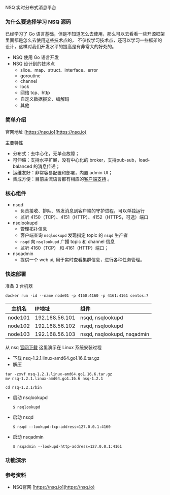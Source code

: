 NSQ 实时分布式消息平台

### 为什么要选择学习 NSQ 源码
已经学习了 Go 语言基础，但是不知道怎么去使用，那么可以去看看一些开源框架里面都是怎么去使用这些技术点的，
不仅仅学习技术点，还可以学习一些框架的设计，这样对我们开发水平的提高是有非常大的好处的。

- NSQ 使用 Go 语言开发
- NSQ 设计到的技术点
  - slice、map、struct、interface、error
  - goroutine  
  - channel
  - lock
  - 网络 tcp、http
  - 自定义数据报文、编解码
  - 其他

### 简单介绍
官网地址 [https://nsq.io](https://nsq.io)

主要特性
- 分布式：去中心化，无单点故障；
- 可伸缩：支持水平扩展，没有中心化的 broker，支持pub-sub，load-balanced 的消息传递；
- 运维友好：非常容易配置和部署，内置 admin UI；
- 集成方便：目前主流语言都有相应的[客户端支持](https://nsq.io/clients/client_libraries.html) 。

### 核心组件
- nsqd
  - 负责接收、排队、转发消息到客户端的守护进程，可以单独运行
  - 监听 4150（TCP）、4151（HTTP）、4152（HTTPS，可选）端口
- nsqlookupd
  - 管理拓扑信息
  - 客户端查询 `nsqlookupd` 发现指定 topic 的 `nsqd` 生产者
  - `nsqd` 向 `nsqlookupd` 广播 topic 和 channel 信息
  - 监听 4160（TCP） 和 4161（HTTP）端口；
- nsqadmin
  - 提供一个 web ui, 用于实时查看集群信息，进行各种任务管理。



### 快速部署
准备 3 台机器
```shell
docker run -id --name node01 -p 4160:4160 -p 4161:4161 centos:7
```

| 主机名  | IP地址         | 组件                              |
| ------- | :------------- | :-------------------------------- |
| node101 | 192.168.56.101 | nsqd, nsqlookupd  |
| node102 | 192.168.56.102 | nsqd, nsqlookupd |
| node103 | 192.168.56.103 | nsqd, nsqlookupd, nsqadmin |

从 nsq [官网下载](https://nsq.io/deployment/installing.html) 这里演示在 Linux 系统安装过程
- 下载 nsq-1.2.1.linux-amd64.go1.16.6.tar.gz
- 解压
```shell
tar -zxvf nsq-1.2.1.linux-amd64.go1.16.6.tar.gz
mv nsq-1.2.1.linux-amd64.go1.16.6 nsq-1.2.1

cd nsq-1.2.1/bin
```
- 启动 nsqlookupd
  ```shell
  $ nsqlookupd
  ```
- 启动 nsqd
  ```shell
  $ nsqd --lookupd-tcp-address=127.0.0.1:4160
  ```
- 启动 nsqadmin
  ```shell
  $ nsqadmin --lookupd-http-address=127.0.0.1:4161
  ```

### 功能演示


### 参考资料
- NSQ官网 [https://nsq.io](https://nsq.io)